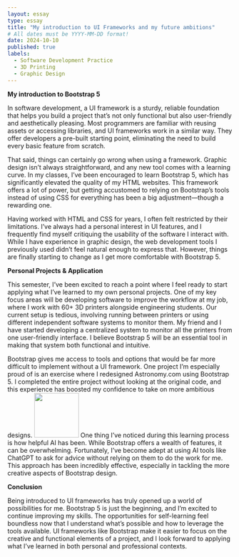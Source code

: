 ```yaml
---
layout: essay
type: essay
title: "My introduction to UI Frameworks and my future ambitions"
# All dates must be YYYY-MM-DD format!
date: 2024-10-10
published: true
labels:
  - Software Development Practice
  - 3D Printing
  - Graphic Design
---
```



**My introduction to Bootstrap 5**

In software development, a UI framework is a sturdy, reliable foundation that helps you build a project that’s not only functional but also user-friendly and aesthetically pleasing. Most programmers are familiar with reusing assets or accessing libraries, and UI frameworks work in a similar way. They offer developers a pre-built starting point, eliminating the need to build every basic feature from scratch.

That said, things can certainly go wrong when using a framework. Graphic design isn’t always straightforward, and any new tool comes with a learning curve. In my classes, I’ve been encouraged to learn Bootstrap 5, which has significantly elevated the quality of my HTML websites. This framework offers a lot of power, but getting accustomed to relying on Bootstrap’s tools instead of using CSS for everything has been a big adjustment—though a rewarding one.

Having worked with HTML and CSS for years, I often felt restricted by their limitations. I’ve always had a personal interest in UI features, and I frequently find myself critiquing the usability of the software I interact with. While I have experience in graphic design, the web development tools I previously used didn’t feel natural enough to express that. However, things are finally starting to change as I get more comfortable with Bootstrap 5.

**Personal Projects & Application**

This semester, I’ve been excited to reach a point where I feel ready to start applying what I’ve learned to my own personal projects. One of my key focus areas will be developing software to improve the workflow at my job, where I work with 60+ 3D printers alongside engineering students. Our current setup is tedious, involving running between printers or using different independent software systems to monitor them. My friend and I have started developing a centralized system to monitor all the printers from one user-friendly interface. I believe Bootstrap 5 will be an essential tool in making that system both functional and intuitive.

Bootstrap gives me access to tools and options that would be far more difficult to implement without a UI framework. One project I’m especially proud of is an exercise where I redesigned Astronomy.com using Bootstrap 5. I completed the entire project without looking at the original code, and this experience has boosted my confidence to take on more ambitious designs.
<img width="100px" class="rounded float-start pe-4" src="../img/UIreflection/astronomy.jpg">
One thing I’ve noticed during this learning process is how helpful AI has been. While Bootstrap offers a wealth of features, it can be overwhelming. Fortunately, I’ve become adept at using AI tools like ChatGPT to ask for advice without relying on them to do the work for me. This approach has been incredibly effective, especially in tackling the more creative aspects of Bootstrap design.

**Conclusion**

Being introduced to UI frameworks has truly opened up a world of possibilities for me. Bootstrap 5 is just the beginning, and I’m excited to continue improving my skills. The opportunities for self-learning feel boundless now that I understand what’s possible and how to leverage the tools available. UI frameworks like Bootstrap make it easier to focus on the creative and functional elements of a project, and I look forward to applying what I’ve learned in both personal and professional contexts.




